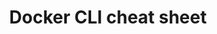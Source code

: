 ---
layout: cheat-sheet
title: Docker CLI cheat sheet
categories: cheat-sheet
file: docker-cli-cheat-sheet
---